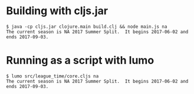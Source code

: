 # Building with cljs.jar

    $ java -cp cljs.jar clojure.main build.clj && node main.js na
    The current season is NA 2017 Summer Split.  It begins 2017-06-02 and ends 2017-09-03.

# Running as a script with lumo

    $ lumo src/league_time/core.cljs na
    The current season is NA 2017 Summer Split.  It begins 2017-06-02 and ends 2017-09-03.

